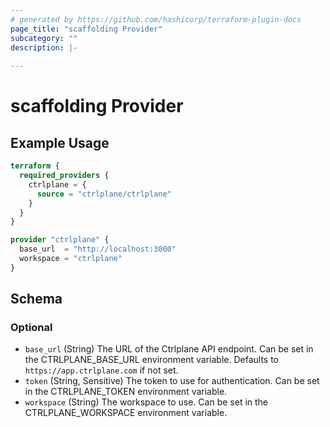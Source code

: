 ```yaml
---
# generated by https://github.com/hashicorp/terraform-plugin-docs
page_title: "scaffolding Provider"
subcategory: ""
description: |-
  
---
```


# scaffolding Provider



## Example Usage

```terraform
terraform {
  required_providers {
    ctrlplane = {
      source = "ctrlplane/ctrlplane"
    }
  }
}

provider "ctrlplane" {
  base_url  = "http://localhost:3000"
  workspace = "ctrlplane"
}
```

<!-- schema generated by tfplugindocs -->
## Schema

### Optional

- `base_url` (String) The URL of the Ctrlplane API endpoint. Can be set in the CTRLPLANE_BASE_URL environment variable. Defaults to `https://app.ctrlplane.com` if not set.
- `token` (String, Sensitive) The token to use for authentication. Can be set in the CTRLPLANE_TOKEN environment variable.
- `workspace` (String) The workspace to use. Can be set in the CTRLPLANE_WORKSPACE environment variable.
